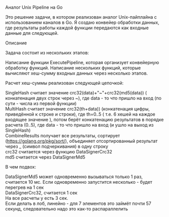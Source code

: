 Аналог Unix Pipeline на Go

Это решение задачи, в котором реализован аналог Unix-пайплайна с использованием каналов в Go. Я создаю конвейер обработки данных, где результаты работы каждой функции передаются как входные данные для следующей.

Описание

Задача состоит из нескольких этапов:

Написание функции ExecutePipeline, которая организует конвейерную обработку функций.
Написание нескольких функций, которые вычисляют хеш-сумму входных данных через несколько этапов.


Расчет хеш-суммы реализован следующей цепочкой:

SingleHash считает значение crc32(data)+"~"+crc32(md5(data)) ( конкатенация двух строк через ~), где data - то что пришло на вход (по сути - числа из первой функции)  
MultiHash считает значение crc32(th+data)) (конкатенация цифры, приведённой к строке и строки), где th=0..5 ( т.е. 6 хешей на каждое входящее значение ), потом берёт конкатенацию результатов в порядке расчета (0..5), где data - то что пришло на вход (и ушло на выход из SingleHash)  
CombineResults получает все результаты, сортирует (https://golang.org/pkg/sort/), объединяет отсортированный результат через _ (символ подчеркивания) в одну строку  
crc32 считается через функцию DataSignerCrc32  
md5 считается через DataSignerMd5

В чем подвох:

DataSignerMd5 может одновременно вызываться только 1 раз, считается 10 мс. Если одновременно запустится несколько - будет перегрев на 1 сек  
DataSignerCrc32, считается 1 сек  
На все расчеты у есть 3 сек.  
Если делать в лоб, линейно - для 7 элементов это займёт почти 57 секунд, следовательно надо это как-то распараллелить
